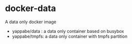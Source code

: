 # docker-data
A data only docker image

* yappabe/data : a data only container based on busybox
* yappabe/tmpfs: a data only container with tmpfs partition